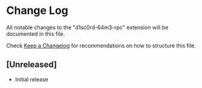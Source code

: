 # Change Log

All notable changes to the "d1sc0rd-64m3-rpc" extension will be documented in this file.

Check [Keep a Changelog](http://keepachangelog.com/) for recommendations on how to structure this file.

## [Unreleased]

- Initial release